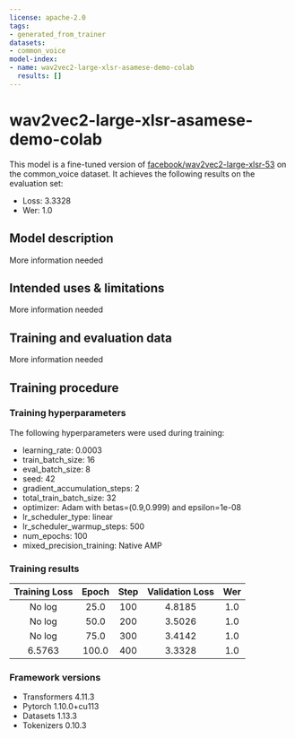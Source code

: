 ```yaml
---
license: apache-2.0
tags:
- generated_from_trainer
datasets:
- common_voice
model-index:
- name: wav2vec2-large-xlsr-asamese-demo-colab
  results: []
---
```


<!-- This model card has been generated automatically according to the information the Trainer had access to. You
should probably proofread and complete it, then remove this comment. -->

# wav2vec2-large-xlsr-asamese-demo-colab

This model is a fine-tuned version of [facebook/wav2vec2-large-xlsr-53](https://huggingface.co/facebook/wav2vec2-large-xlsr-53) on the common_voice dataset.
It achieves the following results on the evaluation set:
- Loss: 3.3328
- Wer: 1.0

## Model description

More information needed

## Intended uses & limitations

More information needed

## Training and evaluation data

More information needed

## Training procedure

### Training hyperparameters

The following hyperparameters were used during training:
- learning_rate: 0.0003
- train_batch_size: 16
- eval_batch_size: 8
- seed: 42
- gradient_accumulation_steps: 2
- total_train_batch_size: 32
- optimizer: Adam with betas=(0.9,0.999) and epsilon=1e-08
- lr_scheduler_type: linear
- lr_scheduler_warmup_steps: 500
- num_epochs: 100
- mixed_precision_training: Native AMP

### Training results

| Training Loss | Epoch | Step | Validation Loss | Wer |
|:-------------:|:-----:|:----:|:---------------:|:---:|
| No log        | 25.0  | 100  | 4.8185          | 1.0 |
| No log        | 50.0  | 200  | 3.5026          | 1.0 |
| No log        | 75.0  | 300  | 3.4142          | 1.0 |
| 6.5763        | 100.0 | 400  | 3.3328          | 1.0 |


### Framework versions

- Transformers 4.11.3
- Pytorch 1.10.0+cu113
- Datasets 1.13.3
- Tokenizers 0.10.3
